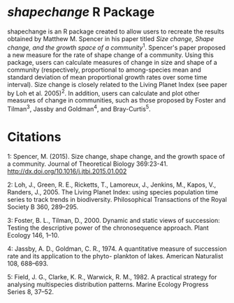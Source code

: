 # *shapechange* R Package

shapechange is an R package created to allow users to recreate the results obtained by Matthew M. Spencer in his paper titled 
*Size change, Shape change, and the growth space of a community*<sup>1</sup>. Spencer's paper 
proposed a new measure for the rate of shape change of a community. Using this package, users can calculate measures of change in size 
and shape of a community (respectively, proportional to among-species mean and standard deviation of mean proportional 
growth rates over some time interval). Size change is closely related to the Living Planet Index 
(see paper by Loh et al. 2005)<sup>2</sup>. In addition, users can calculate and plot other measures of change 
in communities, such as those proposed by Foster and Tilman<sup>3</sup>, Jassby and Goldman<sup>4</sup>, and Bray-Curtis<sup>5</sup>.

# Citations

1: Spencer, M. (2015). Size change, shape change, and the growth space of a community. Journal of Theoretical Biology 369:23-41. http://dx.doi.org/10.1016/j.jtbi.2015.01.002

2: Loh, J., Green, R. E., Ricketts, T., Lamoreux, J., Jenkins, M., Kapos, V., Randers, J., 2005. The Living Planet Index: using species population time series to track trends in biodiversity. Philosophical Transactions of the Royal Society B 360, 289–295.

3: Foster, B. L., Tilman, D., 2000. Dynamic and static views of succession: Testing the descriptive power of the chronosequence approach. Plant Ecology 146, 1–10.

4: Jassby, A. D., Goldman, C. R., 1974. A quantitative measure of succession rate and its application to the phyto- plankton of lakes. American Naturalist 108, 688–693.

5: Field, J. G., Clarke, K. R., Warwick, R. M., 1982. A practical strategy for analysing multispecies distribution patterns. Marine Ecology Progress Series 8, 37–52.
